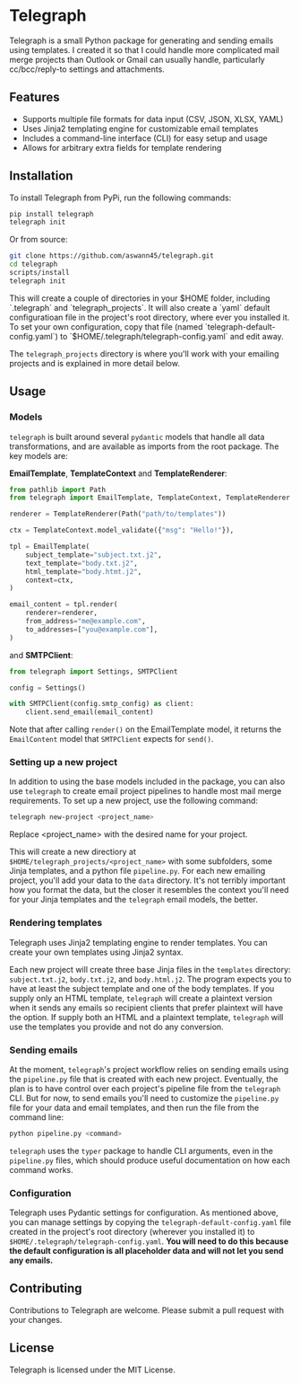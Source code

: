 Telegraph
================

Telegraph is a small Python package for generating and sending emails using templates. I created it so that I could handle more complicated mail merge projects than Outlook or Gmail can usually handle, particularly cc/bcc/reply-to settings and attachments. 

## Features
- Supports multiple file formats for data input (CSV, JSON, XLSX, YAML)
- Uses Jinja2 templating engine for customizable email templates
- Includes a command-line interface (CLI) for easy setup and usage
- Allows for arbitrary extra fields for template 
rendering

## Installation
To install Telegraph from PyPi, run the following commands:

```bash
pip install telegraph
telegraph init
```
Or from source:
```bash
git clone https://github.com/aswann45/telegraph.git
cd telegraph
scripts/install
telegraph init
```

This will create a couple of directories in your $HOME folder, including `.telegraph` and `telegraph_projects`. It will also create a `yaml` default configuratioan file in the project's root directory, where ever you installed it. To set your own configuration, copy that file (named `telegraph-default-config.yaml`) to `$HOME/.telegraph/telegraph-config.yaml` and edit away.

The `telegraph_projects` directory is where you'll work with your emailing projects and is explained in more detail below. 

## Usage

### Models
`telegraph` is built around several `pydantic` models that handle all data transformations, and are available as imports from the root package. The key models are:



**EmailTemplate**, **TemplateContext** and **TemplateRenderer**:
```python
from pathlib import Path
from telegraph import EmailTemplate, TemplateContext, TemplateRenderer

renderer = TemplateRenderer(Path("path/to/templates"))

ctx = TemplateContext.model_validate({"msg": "Hello!"}),

tpl = EmailTemplate(
    subject_template="subject.txt.j2",
    text_template="body.txt.j2",
    html_template="body.htmt.j2",
    context=ctx,
)

email_content = tpl.render(
    renderer=renderer,
    from_address="me@example.com",
    to_addresses=["you@example.com"],
)
```

and **SMTPClient**:
```python
from telegraph import Settings, SMTPClient

config = Settings()

with SMTPClient(config.smtp_config) as client:
    client.send_email(email_content)

```

Note that after calling `render()` on the EmailTemplate model, it returns the `EmailContent` model that `SMTPClient` expects for `send()`.


### Setting up a new project
In addition to using the base models included in the package, you can also use `telegraph` to create email project pipelines to handle most mail merge requirements. To set up a new project, use the following command:

```bash
telegraph new-project <project_name>
```
Replace <project_name> with the desired name for your project.

This will create a new directiory at `$HOME/telegraph_projects/<project_name>` with some subfolders, some Jinja templates, and a python file `pipeline.py`. For each new emailing project, you'll add your data to the `data` directory. It's not terribly important how you format the data, but the closer it resembles the context you'll need for your Jinja templates and the `telegraph` email models, the better. 

### Rendering templates
Telegraph uses Jinja2 templating engine to render templates. You can create your own templates using Jinja2 syntax. 

Each new project will create three base Jinja files in the `templates` directory: `subject.txt.j2`, `body.txt.j2`, and `body.html.j2`. The program expects you to have at least the subject template and one of the body templates. If you supply only an HTML template, `telegraph` will create a plaintext version when it sends any emails so recipient clients that prefer plaintext will have the option. If supply both an HTML and a plaintext template, `telegraph` will use the templates you provide and not do any conversion.

### Sending emails
At the moment, `telegraph`'s project workflow relies on sending emails using the `pipeline.py` file that is created with each new project. Eventually, the plan is to have control over each project's pipeline file from the `telegraph` CLI. But for now, to send emails you'll need to customize the `pipeline.py` file for your data and email templates, and then run the file from the command line:
```bash
python pipeline.py <command>
```
`telegraph` uses the `typer` package to handle CLI arguments, even in the `pipeline.py` files, which should produce useful documentation on how each command works. 

### Configuration
Telegraph uses Pydantic settings for configuration. As mentioned above, you can manage settings by copying the `telegraph-default-config.yaml` file created in the project's root directory (wherever you installed it) to `$HOME/.telegraph/telegraph-config.yaml`. **You will need to do this because the default configuration is all placeholder data and will not let you send any emails.**

## Contributing
Contributions to Telegraph are welcome. Please submit a pull request with your changes.

## License
Telegraph is licensed under the MIT License.
